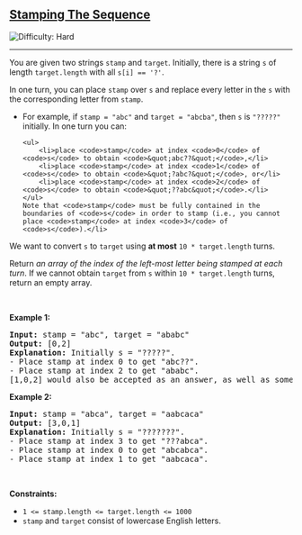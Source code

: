 <h2><a href="https://leetcode.com/problems/stamping-the-sequence">Stamping The Sequence</a></h2> <img src='https://img.shields.io/badge/Difficulty-Hard-red' alt='Difficulty: Hard' /><hr><p>You are given two strings <code>stamp</code> and <code>target</code>. Initially, there is a string <code>s</code> of length <code>target.length</code> with all <code>s[i] == &#39;?&#39;</code>.</p>

<p>In one turn, you can place <code>stamp</code> over <code>s</code> and replace every letter in the <code>s</code> with the corresponding letter from <code>stamp</code>.</p>

<ul>
	<li>For example, if <code>stamp = &quot;abc&quot;</code> and <code>target = &quot;abcba&quot;</code>, then <code>s</code> is <code>&quot;?????&quot;</code> initially. In one turn you can:

	<ul>
		<li>place <code>stamp</code> at index <code>0</code> of <code>s</code> to obtain <code>&quot;abc??&quot;</code>,</li>
		<li>place <code>stamp</code> at index <code>1</code> of <code>s</code> to obtain <code>&quot;?abc?&quot;</code>, or</li>
		<li>place <code>stamp</code> at index <code>2</code> of <code>s</code> to obtain <code>&quot;??abc&quot;</code>.</li>
	</ul>
	Note that <code>stamp</code> must be fully contained in the boundaries of <code>s</code> in order to stamp (i.e., you cannot place <code>stamp</code> at index <code>3</code> of <code>s</code>).</li>
</ul>

<p>We want to convert <code>s</code> to <code>target</code> using <strong>at most</strong> <code>10 * target.length</code> turns.</p>

<p>Return <em>an array of the index of the left-most letter being stamped at each turn</em>. If we cannot obtain <code>target</code> from <code>s</code> within <code>10 * target.length</code> turns, return an empty array.</p>

<p>&nbsp;</p>
<p><strong class="example">Example 1:</strong></p>

<pre>
<strong>Input:</strong> stamp = &quot;abc&quot;, target = &quot;ababc&quot;
<strong>Output:</strong> [0,2]
<strong>Explanation:</strong> Initially s = &quot;?????&quot;.
- Place stamp at index 0 to get &quot;abc??&quot;.
- Place stamp at index 2 to get &quot;ababc&quot;.
[1,0,2] would also be accepted as an answer, as well as some other answers.
</pre>

<p><strong class="example">Example 2:</strong></p>

<pre>
<strong>Input:</strong> stamp = &quot;abca&quot;, target = &quot;aabcaca&quot;
<strong>Output:</strong> [3,0,1]
<strong>Explanation:</strong> Initially s = &quot;???????&quot;.
- Place stamp at index 3 to get &quot;???abca&quot;.
- Place stamp at index 0 to get &quot;abcabca&quot;.
- Place stamp at index 1 to get &quot;aabcaca&quot;.
</pre>

<p>&nbsp;</p>
<p><strong>Constraints:</strong></p>

<ul>
	<li><code>1 &lt;= stamp.length &lt;= target.length &lt;= 1000</code></li>
	<li><code>stamp</code> and <code>target</code> consist of lowercase English letters.</li>
</ul>
